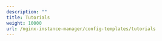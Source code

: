 ```yaml
---
description: ""
title: Tutorials
weight: 10000
url: /nginx-instance-manager/config-templates/tutorials
---
```




